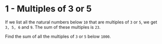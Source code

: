 # 1 - Multiples of 3 or 5

If we list all the natural numbers below `10` that are multiples of `3` or `5`, we get `3, 5, 6` and `9`. The sum of these multiples is `23`.

Find the sum of all the multiples of `3` or `5` below `1000`.
